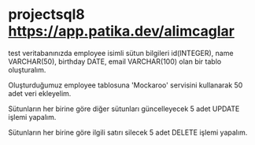 # projectsql8  https://app.patika.dev/alimcaglar
test veritabanınızda employee isimli sütun bilgileri id(INTEGER), name VARCHAR(50), birthday DATE, email VARCHAR(100) olan bir tablo oluşturalım.

Oluşturduğumuz employee tablosuna 'Mockaroo' servisini kullanarak 50 adet veri ekleyelim.

Sütunların her birine göre diğer sütunları güncelleyecek 5 adet UPDATE işlemi yapalım.

Sütunların her birine göre ilgili satırı silecek 5 adet DELETE işlemi yapalım.
